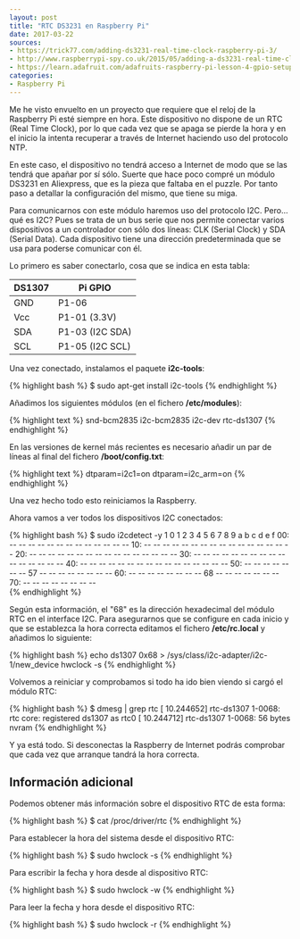 ```yaml
---
layout: post
title: "RTC DS3231 en Raspberry Pi"
date: 2017-03-22
sources:
- https://trick77.com/adding-ds3231-real-time-clock-raspberry-pi-3/
- http://www.raspberrypi-spy.co.uk/2015/05/adding-a-ds3231-real-time-clock-to-the-raspberry-pi/
- https://learn.adafruit.com/adafruits-raspberry-pi-lesson-4-gpio-setup/configuring-i2c
categories:
- Raspberry Pi
---
```


Me he visto envuelto en un proyecto que requiere que el reloj de la Raspberry Pi esté siempre en hora.
Este dispositivo no dispone de un RTC (Real Time Clock), por lo que cada vez que se apaga se pierde la
hora y en el inicio la intenta recuperar a través de Internet haciendo uso del protocolo NTP.

En este caso, el dispositivo no tendrá acceso a Internet de modo que se las tendrá que apañar por sí sólo.
Suerte que hace poco compré un módulo DS3231 en Aliexpress, que es la pieza que faltaba en el puzzle. Por
tanto paso a detallar la configuración del mismo, que tiene su miga.

Para comunicarnos con este módulo haremos uso del protocolo I2C. Pero... qué es I2C? Pues se trata de un
bus serie que nos permite conectar varios dispositivos a un controlador con sólo dos líneas: CLK (Serial Clock)
y SDA (Serial Data). Cada dispositivo tiene una dirección predeterminada que se usa para poderse comunicar con él. 

Lo primero es saber conectarlo, cosa que se indica en esta tabla:

 | DS1307 | Pi GPIO         |
 | ------ | --------------- |
 | GND    | P1-06           |
 | Vcc    | P1-01 (3.3V)    |
 | SDA    | P1-03 (I2C SDA) |
 | SCL    | P1-05 (I2C SCL) |

Una vez conectado, instalamos el paquete **i2c-tools**:

{% highlight bash %}
$ sudo apt-get install i2c-tools
{% endhighlight %}

Añadimos los siguientes módulos (en el fichero **/etc/modules**):

{% highlight text %}
snd-bcm2835
i2c-bcm2835
i2c-dev
rtc-ds1307
{% endhighlight %}

En las versiones de kernel más recientes es necesario añadir un par de líneas al final del fichero **/boot/config.txt**:

{% highlight text %}
dtparam=i2c1=on
dtparam=i2c_arm=on
{% endhighlight %}

Una vez hecho todo esto reiniciamos la Raspberry.

Ahora vamos a ver todos los dispositivos I2C conectados:

{% highlight bash %}
$ sudo i2cdetect -y 1
     0  1  2  3  4  5  6  7  8  9  a  b  c  d  e  f
00:          -- -- -- -- -- -- -- -- -- -- -- -- -- 
10: -- -- -- -- -- -- -- -- -- -- -- -- -- -- -- -- 
20: -- -- -- -- -- -- -- -- -- -- -- -- -- -- -- -- 
30: -- -- -- -- -- -- -- -- -- -- -- -- -- -- -- -- 
40: -- -- -- -- -- -- -- -- -- -- -- -- -- -- -- -- 
50: -- -- -- -- -- -- -- 57 -- -- -- -- -- -- -- -- 
60: -- -- -- -- -- -- -- -- 68 -- -- -- -- -- -- -- 
70: -- -- -- -- -- -- -- --                         
{% endhighlight %}

Según esta información, el "68" es la dirección hexadecimal del módulo RTC en el interface I2C. Para 
asegurarnos que se configure en cada inicio y que se establezca la hora correcta editamos el fichero
**/etc/rc.local** y añadimos lo siguiente:

{% highlight bash %}
echo ds1307 0x68 > /sys/class/i2c-adapter/i2c-1/new_device
hwclock -s
{% endhighlight %}

Volvemos a reiniciar y comprobamos si todo ha ido bien viendo si cargó el módulo RTC:

{% highlight bash %}
$ dmesg | grep rtc
[   10.244652] rtc-ds1307 1-0068: rtc core: registered ds1307 as rtc0
[   10.244712] rtc-ds1307 1-0068: 56 bytes nvram
{% endhighlight %}

Y ya está todo. Si desconectas la Raspberry de Internet podrás comprobar que cada vez que arranque
tandrá la hora correcta.

## Información adicional

Podemos obtener más información sobre el dispositivo RTC de esta forma:

{% highlight bash %}
$ cat /proc/driver/rtc
{% endhighlight %}

Para establecer la hora del sistema desde el dispositivo RTC:

{% highlight bash %}
$ sudo hwclock -s
{% endhighlight %}

Para escribir la fecha y hora desde al dispositivo RTC:

{% highlight bash %}
$ sudo hwclock -w
{% endhighlight %}

Para leer la fecha y hora desde el dispositivo RTC:

{% highlight bash %}
$ sudo hwclock -r
{% endhighlight %}
